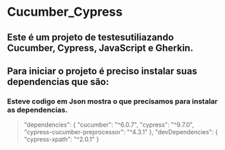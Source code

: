 # Cucumber_Cypress

<h2> Este é um projeto de testesutiliazando Cucumber, Cypress, JavaScript e Gherkin. </h2>

<h2> Para iniciar o projeto é preciso instalar suas dependencias que são: </h2>

### Esteve codigo em Json mostra o que precisamos para instalar as dependencias.
>"dependencies": {
        "cucumber": "^6.0.7",
        "cypress": "^9.7.0",
        "cypress-cucumber-preprocessor": "^4.3.1"
    },
    "devDependencies": {
        "cypress-xpath": "^2.0.1"
    }
